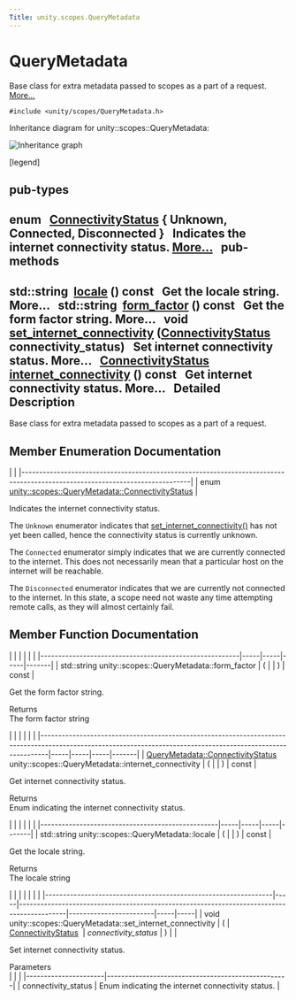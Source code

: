 ```yaml
---
Title: unity.scopes.QueryMetadata
---
```

        
QueryMetadata
=============

Base class for extra metadata passed to scopes as a part of a request. [More...](#details)

`#include <unity/scopes/QueryMetadata.h>`

Inheritance diagram for unity::scopes::QueryMetadata:

![Inheritance graph](https://developer.ubuntu.com/static/devportal_uploaded/a6d7dbac-cbe8-4874-b4a6-fcb46f352eb8-api/scopes/cpp/sdk-14.10/unity.scopes.QueryMetadata/classunity_1_1scopes_1_1_query_metadata__inherit__graph.png)

<span class="legend">\[legend\]</span>

pub-types
-----------------------------------------

enum  
<a href="#a20eb916661728a7d9c00485e28f88701">ConnectivityStatus</a> { **Unknown**, **Connected**, **Disconnected** }
 
Indicates the internet connectivity status. [More...](#a20eb916661728a7d9c00485e28f88701)
 
pub-methods
------------------------------------------------------

std::string 
<a href="#a3ca25150669d96171aec6ab56ef6bb0e">locale</a> () const
 
Get the locale string. More...
 
std::string 
<a href="#a494f592f3055fba4da6554a6d8fb7c42">form_factor</a> () const
 
Get the form factor string. More...
 
void 
<a href="#a5b2395aff97cbe1009759de03f270bf3">set_internet_connectivity</a> (<a href="#a20eb916661728a7d9c00485e28f88701">ConnectivityStatus</a> connectivity\_status)
 
Set internet connectivity status. More...
 
<a href="#a20eb916661728a7d9c00485e28f88701">ConnectivityStatus</a> 
<a href="#a3da06f370e53b5e381ec8cf33d8ee191">internet_connectivity</a> () const
 
Get internet connectivity status. More...
 
<span id="details"></span>
Detailed Description
--------------------

Base class for extra metadata passed to scopes as a part of a request.

Member Enumeration Documentation
--------------------------------

<span id="a20eb916661728a7d9c00485e28f88701" class="anchor"></span>
|                                                                                                                             |
|-----------------------------------------------------------------------------------------------------------------------------|
| enum <a href="#a20eb916661728a7d9c00485e28f88701">unity::scopes::QueryMetadata::ConnectivityStatus</a> |

Indicates the internet connectivity status.

The `Unknown` enumerator indicates that <a href="#a5b2395aff97cbe1009759de03f270bf3" title="Set internet connectivity status. ">set_internet_connectivity()</a> has not yet been called, hence the connectivity status is currently unknown.

The `Connected` enumerator simply indicates that we are currently connected to the internet. This does not necessarily mean that a particular host on the internet will be reachable.

The `Disconnected` enumerator indicates that we are currently not connected to the internet. In this state, a scope need not waste any time attempting remote calls, as they will almost certainly fail.

Member Function Documentation
-----------------------------

<span id="a494f592f3055fba4da6554a6d8fb7c42" class="anchor"></span>
|                                                        |     |     |     |       |
|--------------------------------------------------------|-----|-----|-----|-------|
| std::string unity::scopes::QueryMetadata::form\_factor | (   |     | )   | const |

Get the form factor string.

Returns  
The form factor string

<span id="a3da06f370e53b5e381ec8cf33d8ee191" class="anchor"></span>
|                                                                                                                                                              |     |     |     |       |
|--------------------------------------------------------------------------------------------------------------------------------------------------------------|-----|-----|-----|-------|
| <a href="#a20eb916661728a7d9c00485e28f88701">QueryMetadata::ConnectivityStatus</a> unity::scopes::QueryMetadata::internet\_connectivity | (   |     | )   | const |

Get internet connectivity status.

Returns  
Enum indicating the internet connectivity status.

<span id="a3ca25150669d96171aec6ab56ef6bb0e" class="anchor"></span>
|                                                  |     |     |     |       |
|--------------------------------------------------|-----|-----|-----|-------|
| std::string unity::scopes::QueryMetadata::locale | (   |     | )   | const |

Get the locale string.

Returns  
The locale string

<span id="a5b2395aff97cbe1009759de03f270bf3" class="anchor"></span>
|                                                                |     |                                                                                           |                        |     |     |
|----------------------------------------------------------------|-----|-------------------------------------------------------------------------------------------|------------------------|-----|-----|
| void unity::scopes::QueryMetadata::set\_internet\_connectivity | (   | <a href="#a20eb916661728a7d9c00485e28f88701">ConnectivityStatus</a>  | *connectivity\_status* | )   |     |

Set internet connectivity status.

Parameters  
|                      |                                                   |
|----------------------|---------------------------------------------------|
| connectivity\_status | Enum indicating the internet connectivity status. |

